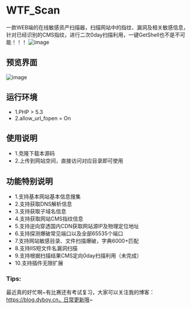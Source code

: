 # WTF_Scan
一款WEB端的在线敏感资产扫描器，扫描网站中的指纹、漏洞及相关敏感信息，针对已经识别的CMS指纹，进行二次0day扫描利用，一键GetShell也不是不可能！！！
![image](https://upload-images.jianshu.io/upload_images/6661013-a5ca96416f635dc1.png)

## 预览界面
![image](https://upload-images.jianshu.io/upload_images/6661013-35d11c212e2a941d.png)
## 运行环境
- 1.PHP > 5.3
- 2.allow_url_fopen = On

## 使用说明
- 1.克隆下载本源码
- 2.上传到网站空间，直接访问对应目录即可使用

## 功能特别说明
- 1.支持基本网站基本信息搜集
- 2.支持获取DNS解析信息
- 3.支持获取子域名信息
- 4.支持获取网站CMS指纹信息
- 5.支持逆向穿透国内CDN获取网站源IP及物理定位地址
- 6.支持探测爆破常见端口以及全部65535个端口
- 7.支持网站敏感目录、文件扫描爆破，字典6000+匹配
- 8.支持IIS短文件名漏洞扫描
- 9.支持根据扫描结果CMS定向0day扫描利用（未完成）
- 10.支持插件无限扩展

### Tips:
最近真的好忙啊~有比赛还有考试复习，大家可以关注我的博客：https://blog.dyboy.cn，日常更新哦~
